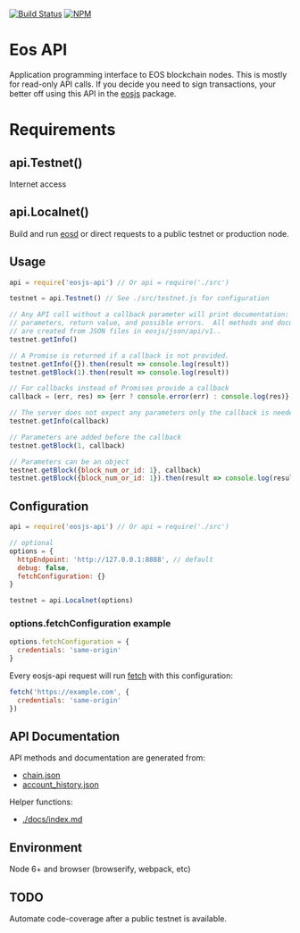 [![Build Status](https://travis-ci.org/EOSIO/eosjs-api.svg?branch=master)](https://travis-ci.org/EOSIO/eosjs-api)
[![NPM](https://img.shields.io/npm/v/eosjs-api.svg)](https://www.npmjs.org/package/eosjs-api)

# Eos API

Application programming interface to EOS blockchain nodes.  This is mostly for read-only API calls.  If you decide you need to sign transactions, your better off using this API in the [eosjs](https://github.com/eosio/eosjs) package.

# Requirements

## api.Testnet()

Internet access

## api.Localnet()

Build and run [eosd](https://github.com/eosio/eos) or direct requests to a public testnet or production node.

## Usage

```javascript
api = require('eosjs-api') // Or api = require('./src')

testnet = api.Testnet() // See ./src/testnet.js for configuration

// Any API call without a callback parameter will print documentation: description,
// parameters, return value, and possible errors.  All methods and documentation
// are created from JSON files in eosjs/json/api/v1..
testnet.getInfo()

// A Promise is returned if a callback is not provided.
testnet.getInfo({}).then(result => console.log(result))
testnet.getBlock(1).then(result => console.log(result))

// For callbacks instead of Promises provide a callback
callback = (err, res) => {err ? console.error(err) : console.log(res)}

// The server does not expect any parameters only the callback is needed
testnet.getInfo(callback)

// Parameters are added before the callback
testnet.getBlock(1, callback)

// Parameters can be an object
testnet.getBlock({block_num_or_id: 1}, callback)
testnet.getBlock({block_num_or_id: 1}).then(result => console.log(result))
```

## Configuration

```js
api = require('eosjs-api') // Or api = require('./src')

// optional
options = {
  httpEndpoint: 'http://127.0.0.1:8888', // default
  debug: false,
  fetchConfiguration: {}
}

testnet = api.Localnet(options)
```
### options.fetchConfiguration example

```js
options.fetchConfiguration = {
  credentials: 'same-origin'
}
```
Every eosjs-api request will run [fetch](https://github.com/github/fetch#sending-cookies) with this configuration:
```js
fetch('https://example.com', {
  credentials: 'same-origin'
})
```

## API Documentation

API methods and documentation are generated from:
* [chain.json](https://github.com/EOSIO/eosjs-api/blob/master/src/api/v1/chain.json)
* [account_history.json](https://github.com/EOSIO/eosjs-api/blob/master/src/api/v1/account_history.json)

Helper functions:
* [./docs/index.md](./docs/index.md)

## Environment

Node 6+ and browser (browserify, webpack, etc)

## TODO

Automate code-coverage after a public testnet is available.
